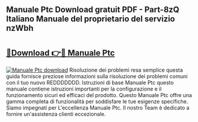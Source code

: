 ## Manuale Ptc Download gratuit PDF - Part-8zQ Italiano Manuale del proprietario del servizio nzWbh

# <h2><a href="http://dfea089.blite.top/?on=Manuale+Ptc">🔗Download 👉🔴 Manuale Ptc</a></h2>

[![Manuale Ptc download](https://i.imgur.com/lujVjoI.png)](http://dfea089.blite.top/?on=Manuale+Ptc)
Risoluzione dei problemi resa semplice questa guida fornisce preziose informazioni sulla risoluzione dei problemi comuni con il tuo nuovo REDDDDDDD. Istruzioni di base Manuale Ptc questo manuale contiene istruzioni importanti per la configurazione e il funzionamento sicuri ed efficaci del prodotto. Questo Manuale Ptc offre una gamma completa di funzionalità per soddisfare le tue esigenze specifiche. Siamo impegnati per L'eccellenza Manuale Ptc. Il nostro Team è dedicato a fornire un'assistenza clienti eccezionale.
